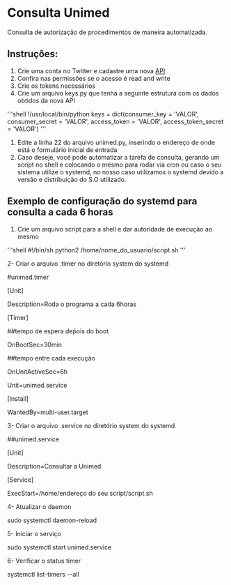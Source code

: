 # Consulta Unimed
Consulta de autorização de procedimentos de maneira automatizada.

## Instruções:
1. Crie uma conta no Twitter e cadastre uma nova [API](https://apps.twitter.com/)
1. Confira nas permissões se o acesso é read and write
1. Crie os tokens necessários
1. Crie um arquivo keys.py que tenha a seguinte estrutura com os dados obtidos da nova API
 
'''shell
!/usr/local/bin/python
keys = dict(consumer_key = 'VALOR', consumer_secret = 'VALOR', access_token = 'VALOR', access_token_secret = 'VALOR')
'''

1. Edite a linha 22 do arquivo unimed.py, inserindo o endereço de onde está o formulário inicial de entrada
1. Caso deseje, você pode automatizar a tarefa de consulta, gerando um script no shell e colocando o mesmo para rodar via cron ou caso o seu sistema utilize o systemd, no nosso caso utilizamos o systemd devido a versão e distribuição do S.O utilizado.

## Exemplo de configuração do systemd para consulta a cada 6 horas
1. Crie um arquivo script para a shell e dar autoridade de execução ao mesmo

'''shell
#!/bin/sh
python2 /home/nome_do_usuario/script.sh
'''

<p>2- Criar o arquivo .timer no diretório system do systemd </p>
#unimed.timer

<p>[Unit]</p>
<p>Description=Roda o programa a cada 6horas</p>

<p>[Timer]</p>
<p>##tempo de espera deṕois do boot</p>
<p>OnBootSec=30min</p>

<p>##tempo entre cada execução</p>
<p>OnUnitActiveSec=6h</p>
<p>Unit=unimed.service</p>

<p>[Install]</p>
<p>WantedBy=multi-user.target</p>

<p>3- Criar o arquivo .service no diretório system do systemd</p>
<p>##unimed.service</p>

<p>[Unit]</p>
<p>Description=Consultar a Unimed</p>

<p>[Service]</p>
<p>ExecStart=/home/endereço do seu script/script.sh</p>


<p>4- Atualizar o daemon</p>
<p>   sudo systemctl daemon-reload</p>

<p>5- Iniciar o serviço </p>
   <p>sudo systemctl start unimed.service</p>
   
<p>6- Verificar o status timer</p>
  <p> systemctl list-timers --all</p>
   









